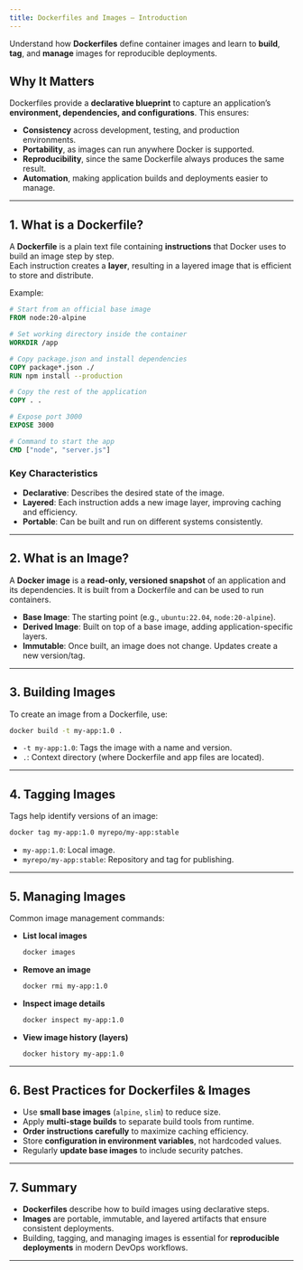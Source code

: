 ```yaml
---
title: Dockerfiles and Images – Introduction
---
```


Understand how **Dockerfiles** define container images and learn to **build**, **tag**, and **manage** images for reproducible deployments.

## Why It Matters

Dockerfiles provide a **declarative blueprint** to capture an application’s **environment, dependencies, and configurations**. This ensures:

- **Consistency** across development, testing, and production environments.  
- **Portability**, as images can run anywhere Docker is supported.  
- **Reproducibility**, since the same Dockerfile always produces the same result.  
- **Automation**, making application builds and deployments easier to manage.  

---

## 1. What is a Dockerfile?

A **Dockerfile** is a plain text file containing **instructions** that Docker uses to build an image step by step.  
Each instruction creates a **layer**, resulting in a layered image that is efficient to store and distribute.

Example:

```dockerfile
# Start from an official base image
FROM node:20-alpine

# Set working directory inside the container
WORKDIR /app

# Copy package.json and install dependencies
COPY package*.json ./
RUN npm install --production

# Copy the rest of the application
COPY . .

# Expose port 3000
EXPOSE 3000

# Command to start the app
CMD ["node", "server.js"]
```

### Key Characteristics

* **Declarative**: Describes the desired state of the image.
* **Layered**: Each instruction adds a new image layer, improving caching and efficiency.
* **Portable**: Can be built and run on different systems consistently.

---

## 2. What is an Image?

A **Docker image** is a **read-only, versioned snapshot** of an application and its dependencies.
It is built from a Dockerfile and can be used to run containers.

* **Base Image**: The starting point (e.g., `ubuntu:22.04`, `node:20-alpine`).
* **Derived Image**: Built on top of a base image, adding application-specific layers.
* **Immutable**: Once built, an image does not change. Updates create a new version/tag.

---

## 3. Building Images

To create an image from a Dockerfile, use:

```bash
docker build -t my-app:1.0 .
```

* `-t my-app:1.0`: Tags the image with a name and version.
* `.`: Context directory (where Dockerfile and app files are located).

---

## 4. Tagging Images

Tags help identify versions of an image:

```bash
docker tag my-app:1.0 myrepo/my-app:stable
```

* `my-app:1.0`: Local image.
* `myrepo/my-app:stable`: Repository and tag for publishing.

---

## 5. Managing Images

Common image management commands:

* **List local images**

  ```bash
  docker images
  ```

* **Remove an image**

  ```bash
  docker rmi my-app:1.0
  ```

* **Inspect image details**

  ```bash
  docker inspect my-app:1.0
  ```

* **View image history (layers)**

  ```bash
  docker history my-app:1.0
  ```

---

## 6. Best Practices for Dockerfiles & Images

* Use **small base images** (`alpine`, `slim`) to reduce size.
* Apply **multi-stage builds** to separate build tools from runtime.
* **Order instructions carefully** to maximize caching efficiency.
* Store **configuration in environment variables**, not hardcoded values.
* Regularly **update base images** to include security patches.

---

## 7. Summary

* **Dockerfiles** describe how to build images using declarative steps.
* **Images** are portable, immutable, and layered artifacts that ensure consistent deployments.
* Building, tagging, and managing images is essential for **reproducible deployments** in modern DevOps workflows.

---
